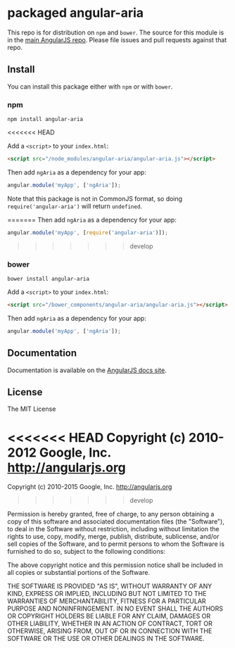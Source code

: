# packaged angular-aria

This repo is for distribution on `npm` and `bower`. The source for this module is in the
[main AngularJS repo](https://github.com/angular/angular.js/tree/master/src/ngAria).
Please file issues and pull requests against that repo.

## Install

You can install this package either with `npm` or with `bower`.

### npm

```shell
npm install angular-aria
```
<<<<<<< HEAD

Add a `<script>` to your `index.html`:

```html
<script src="/node_modules/angular-aria/angular-aria.js"></script>
```

Then add `ngAria` as a dependency for your app:

```javascript
angular.module('myApp', ['ngAria']);
```

Note that this package is not in CommonJS format, so doing `require('angular-aria')` will
return `undefined`.

=======
Then add `ngAria` as a dependency for your app:

```javascript
angular.module('myApp', [require('angular-aria')]);
```

>>>>>>> develop
### bower

```shell
bower install angular-aria
```

Add a `<script>` to your `index.html`:

```html
<script src="/bower_components/angular-aria/angular-aria.js"></script>
```

Then add `ngAria` as a dependency for your app:

```javascript
angular.module('myApp', ['ngAria']);
```

## Documentation

Documentation is available on the
[AngularJS docs site](http://docs.angularjs.org/api/ngAria).

## License

The MIT License

<<<<<<< HEAD
Copyright (c) 2010-2012 Google, Inc. http://angularjs.org
=======
Copyright (c) 2010-2015 Google, Inc. http://angularjs.org
>>>>>>> develop

Permission is hereby granted, free of charge, to any person obtaining a copy
of this software and associated documentation files (the "Software"), to deal
in the Software without restriction, including without limitation the rights
to use, copy, modify, merge, publish, distribute, sublicense, and/or sell
copies of the Software, and to permit persons to whom the Software is
furnished to do so, subject to the following conditions:

The above copyright notice and this permission notice shall be included in
all copies or substantial portions of the Software.

THE SOFTWARE IS PROVIDED "AS IS", WITHOUT WARRANTY OF ANY KIND, EXPRESS OR
IMPLIED, INCLUDING BUT NOT LIMITED TO THE WARRANTIES OF MERCHANTABILITY,
FITNESS FOR A PARTICULAR PURPOSE AND NONINFRINGEMENT. IN NO EVENT SHALL THE
AUTHORS OR COPYRIGHT HOLDERS BE LIABLE FOR ANY CLAIM, DAMAGES OR OTHER
LIABILITY, WHETHER IN AN ACTION OF CONTRACT, TORT OR OTHERWISE, ARISING FROM,
OUT OF OR IN CONNECTION WITH THE SOFTWARE OR THE USE OR OTHER DEALINGS IN
THE SOFTWARE.
